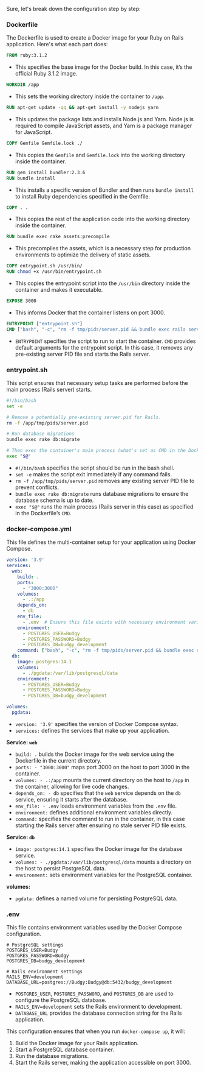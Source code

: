 Sure, let's break down the configuration step by step:

### Dockerfile

The Dockerfile is used to create a Docker image for your Ruby on Rails application. Here's what each part does:

```Dockerfile
FROM ruby:3.1.2
```
- This specifies the base image for the Docker build. In this case, it’s the official Ruby 3.1.2 image.

```Dockerfile
WORKDIR /app
```
- This sets the working directory inside the container to `/app`.

```Dockerfile
RUN apt-get update -qq && apt-get install -y nodejs yarn
```
- This updates the package lists and installs Node.js and Yarn. Node.js is required to compile JavaScript assets, and Yarn is a package manager for JavaScript.

```Dockerfile
COPY Gemfile Gemfile.lock ./
```
- This copies the `Gemfile` and `Gemfile.lock` into the working directory inside the container.

```Dockerfile
RUN gem install bundler:2.3.6
RUN bundle install
```
- This installs a specific version of Bundler and then runs `bundle install` to install Ruby dependencies specified in the Gemfile.

```Dockerfile
COPY . .
```
- This copies the rest of the application code into the working directory inside the container.

```Dockerfile
RUN bundle exec rake assets:precompile
```
- This precompiles the assets, which is a necessary step for production environments to optimize the delivery of static assets.

```Dockerfile
COPY entrypoint.sh /usr/bin/
RUN chmod +x /usr/bin/entrypoint.sh
```
- This copies the entrypoint script into the `/usr/bin` directory inside the container and makes it executable.

```Dockerfile
EXPOSE 3000
```
- This informs Docker that the container listens on port 3000.

```Dockerfile
ENTRYPOINT ["entrypoint.sh"]
CMD ["bash", "-c", "rm -f tmp/pids/server.pid && bundle exec rails server -b 0.0.0.0"]
```
- `ENTRYPOINT` specifies the script to run to start the container. `CMD` provides default arguments for the entrypoint script. In this case, it removes any pre-existing server PID file and starts the Rails server.

### entrypoint.sh

This script ensures that necessary setup tasks are performed before the main process (Rails server) starts.

```bash
#!/bin/bash
set -e

# Remove a potentially pre-existing server.pid for Rails.
rm -f /app/tmp/pids/server.pid

# Run database migrations
bundle exec rake db:migrate

# Then exec the container's main process (what's set as CMD in the Dockerfile).
exec "$@"
```
- `#!/bin/bash` specifies the script should be run in the bash shell.
- `set -e` makes the script exit immediately if any command fails.
- `rm -f /app/tmp/pids/server.pid` removes any existing server PID file to prevent conflicts.
- `bundle exec rake db:migrate` runs database migrations to ensure the database schema is up to date.
- `exec "$@"` runs the main process (Rails server in this case) as specified in the Dockerfile’s `CMD`.

### docker-compose.yml

This file defines the multi-container setup for your application using Docker Compose.

```yaml
version: '3.9'
services:
  web:
    build: .
    ports:
      - "3000:3000"
    volumes:
      - .:/app
    depends_on:
      - db
    env_file:
      - .env  # Ensure this file exists with necessary environment variables
    environment:
      - POSTGRES_USER=Budgy
      - POSTGRES_PASSWORD=Budgy
      - POSTGRES_DB=budgy_development
    command: ["bash", "-c", "rm -f tmp/pids/server.pid && bundle exec rails server -b 0.0.0.0"]
  db:
    image: postgres:14.1
    volumes:
      - ./pgdata:/var/lib/postgresql/data
    environment:
      - POSTGRES_USER=Budgy
      - POSTGRES_PASSWORD=Budgy
      - POSTGRES_DB=budgy_development

volumes:
  pgdata:
```
- `version: '3.9'` specifies the version of Docker Compose syntax.
- `services:` defines the services that make up your application.

**Service: `web`**
- `build: .` builds the Docker image for the web service using the Dockerfile in the current directory.
- `ports: - "3000:3000"` maps port 3000 on the host to port 3000 in the container.
- `volumes: - .:/app` mounts the current directory on the host to `/app` in the container, allowing for live code changes.
- `depends_on: - db` specifies that the `web` service depends on the `db` service, ensuring it starts after the database.
- `env_file: - .env` loads environment variables from the `.env` file.
- `environment:` defines additional environment variables directly.
- `command:` specifies the command to run in the container, in this case starting the Rails server after ensuring no stale server PID file exists.

**Service: `db`**
- `image: postgres:14.1` specifies the Docker image for the database service.
- `volumes: - ./pgdata:/var/lib/postgresql/data` mounts a directory on the host to persist PostgreSQL data.
- `environment:` sets environment variables for the PostgreSQL container.

**volumes:**
- `pgdata:` defines a named volume for persisting PostgreSQL data.

### .env

This file contains environment variables used by the Docker Compose configuration.

```env
# PostgreSQL settings
POSTGRES_USER=Budgy
POSTGRES_PASSWORD=Budgy
POSTGRES_DB=budgy_development

# Rails environment settings
RAILS_ENV=development
DATABASE_URL=postgres://Budgy:Budgy@db:5432/budgy_development
```
- `POSTGRES_USER`, `POSTGRES_PASSWORD`, and `POSTGRES_DB` are used to configure the PostgreSQL database.
- `RAILS_ENV=development` sets the Rails environment to development.
- `DATABASE_URL` provides the database connection string for the Rails application.

This configuration ensures that when you run `docker-compose up`, it will:
1. Build the Docker image for your Rails application.
2. Start a PostgreSQL database container.
3. Run the database migrations.
4. Start the Rails server, making the application accessible on port 3000.